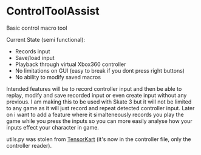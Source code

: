 # ControlToolAssist
Basic control macro tool

Current State (semi functional):
- Records input
- Save/load input
- Playback through virtual Xbox360 controller
- No limitations on GUI (easy to break if you dont press right buttons)
- No ability to modify saved macros

Intended features will be to record controller input and then be able to replay, modify and save recorded input or even create input without any previous. I am making this to be used with Skate 3 but
it will not be limited to any game as it will just record and repeat detected controller input. Later on i want to add a feature where it simalteneously records you play the game while you press the inputs so you can more easily analyse how your inputs effect your character in game.

utils.py was stolen from [TensorKart](https://github.com/kevinhughes27/TensorKart/blob/master/utils.py) (it's now in the controller file, only the controller reader).
